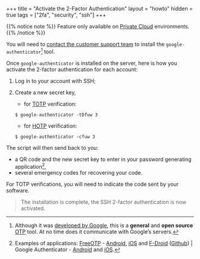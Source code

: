 +++
title = "Activate the 2-Factor Authentication"
layout = "howto"
hidden = true
tags = ["2fa", "security", "ssh"]
+++

{{% notice note %}}
Feature only available on [Private Cloud](accounts/billing/private-cloud-prices) environments.
{{% /notice %}}

You will need to [contact the customer support team](https://admin.alwaysdata.com/support/add) to install the `google-authenticator`[^1] tool.

Once `google-authenticator` is installed on the server, here is how you activate the 2-factor authentication for each account:

1. Log in to your account with SSH;

2. Create a new secret key,

    - for [TOTP](https://en.wikipedia.org/wiki/Time-based_One-Time_Password) verification:
    ```shell
    $ google-authenticator -tDfuw 3
    ```
    - for [HOTP](https://en.wikipedia.org/wiki/HMAC-based_one-time_password) verification:
    ```shell
    $ google-authenticator -cfuw 3
    ```
    
The script will then send back to you:
 - a QR code and the new secret key to enter in your password generating application[^2],
 - several emergency codes for recovering your code.

For TOTP verifications, you will need to indicate the code sent by your software.

> The installation is complete, the SSH 2-factor authentication is now activated.

[^1]: Although it was [developed by Google](https://github.com/google/google-authenticator-libpam/), this is a **general** and **open source** [OTP](https://en.wikipedia.org/wiki/One-time_password) tool. At no time does it communicate with Google’s servers.
[^2]: Examples of applications: [FreeOTP](https://freeotp.github.io/) - [Android](https://play.google.com/store/apps/details?id=org.fedorahosted.freeotp), [iOS](https://itunes.apple.com/us/app/freeotp-authenticator/id872559395?mt=8) and [F-Droid](https://f-droid.org/packages/org.fedorahosted.freeotp) ([Github](https://github.com/freeotp)) | Google Authenticator - [Android](https://play.google.com/store/apps/details?id=com.google.android.apps.authenticator2) and [iOS](https://apps.apple.com/fr/app/google-authenticator/id388497605).
